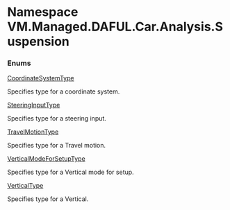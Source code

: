 # Namespace VM.Managed.DAFUL.Car.Analysis.Suspension

### Enums

 [CoordinateSystemType](VM.Managed.DAFUL.Car.Analysis.Suspension.CoordinateSystemType.md)

Specifies type for a coordinate system.

 [SteeringInputType](VM.Managed.DAFUL.Car.Analysis.Suspension.SteeringInputType.md)

Specifies type for a steering input.

 [TravelMotionType](VM.Managed.DAFUL.Car.Analysis.Suspension.TravelMotionType.md)

Specifies type for a Travel motion.

 [VerticalModeForSetupType](VM.Managed.DAFUL.Car.Analysis.Suspension.VerticalModeForSetupType.md)

Specifies type for a Vertical mode for setup.

 [VerticalType](VM.Managed.DAFUL.Car.Analysis.Suspension.VerticalType.md)

Specifies type for a Vertical.


